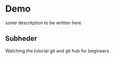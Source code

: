 # Demo 

some descritption to be written here
 ## Subheder
 Watching the tutorial git and git hub for begineers 